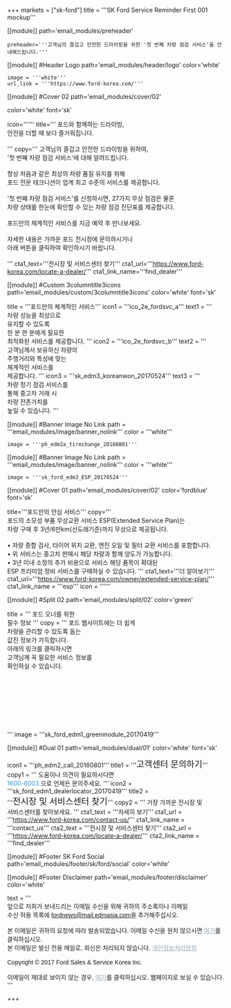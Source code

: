 
+++
markets = ["sk-ford"]
title = '''SK Ford Service Reminder First 001 mockup'''

[[module]]
path='email_modules/preheader'

	preheader='''고객님의 즐겁고 안전한 드라이빙을 위한 '첫 번째 차량 점검 서비스'을 안내해드립니다.'''

[[module]] #Header Logo
path='email_modules/header/logo'
color='white'

	image = '''white'''
	url_link = '''https://www.ford-korea.com/'''
    
[[module]] #Cover 02
path='email_modules/cover/02'

color='white'
font='sk'

icon='''''' 
title='''
    <span style="white-space:nowrap;">포드와 함께하는 드라이빙,</span>
    <br/>
    <span style="white-space:nowrap;">안전을 더할 때 보다 즐거워집니다.</span>
    <br/>
    <br/>
'''
copy='''
    <span style="white-space:nowrap;">고객님의 즐겁고 안전한 드라이빙을 위하여,</span>
    <br/>
    <span style="white-space:nowrap;">'첫 번째 차량 점검 서비스'에 대해 알려드립니다.</span>
    <br/>
    <br/>
    <span style="white-space:nowrap;">항상 처음과 같은 최상의 차량 품질 유지를 위해</span>
    <br/>
    <span style="white-space:nowrap;">포드 전문 테크니션이 업계 최고 수준의 서비스를 제공합니다.</span>
    <br/>
    <br/>
    <span style="white-space:nowrap;">'첫 번째 차량 점검 서비스'를 신청하시면, 27가지 무상 점검은 물론</span>
    <br/>
    <span style="white-space:nowrap;">차량 상태를 한눈에 확인할 수 있는 차량 점검 진단표를 제공합니다.</span>
    <br/>
    <br/>
    <span style="white-space:nowrap;">포드만의 체계적인 서비스를 지금 예약 후 만나보세요.</span>
    <br/>
    <br/>
    <span style="white-space:nowrap;">자세한 내용은 가까운 포드 전시장에 문의하시거나</span>
    <br/>
    <span style="white-space:nowrap;">아래 버튼을 클릭하여 확인하시기 바랍니다.</span>
    <br/>
    <br/>
'''
cta1_text='''<span style="white-space:nowrap;">전시장 및 서비스센터 찾기</span>'''
cta1_url='''https://www.ford-korea.com/locate-a-dealer/'''
cta1_link_name='''find_dealer'''
    
[[module]] #Custom 3columntitle3icons
path='email_modules/custom/3columntitle3icons'
color='white'
font='sk'

title = '''<span style="white-space:nowrap;">포드만의 체계적인 서비스</span>'''
icon1 = '''ico_2e_fordsvc_a'''
text1 = '''
    <span style="white-space:nowrap;">차량 성능을 최상으로</span>
    <br/>
    <span style="white-space:nowrap;">유지할 수 있도록</span>
    <br/>
    <span style="white-space:nowrap;">한 분 한 분에게 필요한</span>
    <br/>
    <span style="white-space:nowrap;">최적화된 서비스를 제공합니다.</span>
'''
icon2 = '''ico_2e_fordsvc_b'''
text2 = '''
    <span style="white-space:nowrap;">고객님께서 보유하신 차량의</span>
    <br/>
    <span style="white-space:nowrap;">주행거리와 특성에 맞는</span>
    <br/>
    <span style="white-space:nowrap;">체계적인 서비스를</span>
    <br/>
    <span style="white-space:nowrap;">제공합니다.</span>
'''
icon3 = '''sk_edm3_koreanwon_20170524'''
text3 = '''
    <span style="white-space:nowrap;">차량 정기 점검 서비스를</span>
    <br/>
    <span style="white-space:nowrap;">통해 중고차 거래 시</span>
    <br/>
    <span style="white-space:nowrap;">차량 잔존가치를</span>
    <br/>
    <span style="white-space:nowrap;">높일 수 있습니다.</span>
'''

[[module]] #Banner Image No Link
path = '''email_modules/image/banner_nolink'''
color = '''white'''

    image = '''ph_edm2a_tirechange_20160801'''

[[module]] #Banner Image No Link
path = '''email_modules/image/banner_nolink'''
color = '''white'''

    image = '''sk_ford_edm3_ESP_20170524'''
    
[[module]] #Cover 01
path='email_modules/cover/02'
color='fordblue'
font='sk'

title='''<span style="white-space:nowrap;">포드만의 안심 서비스</span>'''
copy='''
    <span style="white-space:nowrap;">포드의 소모성 부품 무상교환 서비스 ESP(Extended Service Plan)는</span>
    <br/>
    <span style="white-space:nowrap;">차량 구매 후 3년/6만km(선도래기준)까지 무상으로 제공됩니다.</span>
    <br/>
    <br/>
    <span style="white-space:nowrap;">&#8226; 차량 종합 검사, 타이어 위치 교환, 엔진 오일 및 필터 교환 서비스를 포함합니다.</span>
    <br/>
    <span style="white-space:nowrap;">&#8226; 위 서비스는 중고차 판매시 해당 차량과 함께 양도가 가능합니다.</span>
    <br/>
    <span style="white-space:nowrap;">&#8226; 3년 이내 소정의 추가 비용으로 서비스 해당 품목이 확대된</span>
    <br/>
    <span style="white-space:nowrap;">ESP 프리미엄 정비 서비스를 구매하실 수 있습니다.</span>
'''
cta1_text='''<span style="white-space:nowrap;">더 알아보기</span></span>'''
cta1_url='''https://www.ford-korea.com/owner/extended-service-plan/'''
cta1_link_name = '''esp'''
icon = ''''''
  
[[module]] #Split 02
path='email_modules/split/02'
color='green'

title = '''
<span style="white-space:nowrap;">포드 오너를 위한</span>
<br/>
<span style="white-space:nowrap;">필수 정보</span>
'''
copy = '''
    <span style="white-space:nowrap;">포드 웹사이트에는 더 쉽게</span>
    <br/>
    <span style="white-space:nowrap;">차량을 관리할 수 있도록 돕는</span>
    <br/>
    <span style="white-space:nowrap;">값진 정보가 가득합니다.</span>
    <br/>
    <span style="white-space:nowrap;">아래의 링크를 클릭하시면</span>
    <br/>
    <span style="white-space:nowrap;">고객님께 꼭 필요한 서비스 정보를</span>
    <br/>
    <span style="white-space:nowrap;">확인하실 수 있습니다.</span>
    <br/>
    <ul style="margin: 20px; padding: 0;text-decoration:underline; color:#FFFFFF">
        <li>
            <a href="https://www.ford-korea.com/owner/emergency/" name="era" style="text-decoration:underline; color:#FFFFFF;font-family:'Nanum Gothic',Malgun Gothic,sans-serif;">
                <span style="white-space:nowrap;">24시간 긴급출동 서비스</span>
            </a>
        </li>
        <li>
            <a href="https://www.ford-korea.com/owner/warranty/" name="warranty" style="text-decoration:underline; color:#FFFFFF;font-family:'Nanum Gothic',Malgun Gothic,sans-serif;">
                <span style="white-space:nowrap;">보증 서비스</span>
            </a>
        </li>
        <li>
            <a href="https://www.ford-korea.com/owner/maintenance/" name="vehicle_maintenance" style="text-decoration:underline; color:#FFFFFF;font-family:'Nanum Gothic',Malgun Gothic,sans-serif;">
                <span style="white-space:nowrap;">차량 관리</span>
            </a>
        </li>
        <li>
            <a href="https://www.ford-korea.com/owner/genuine-service/" name="genuine_service" style="text-decoration:underline; color:#FFFFFF;font-family:'Nanum Gothic',Malgun Gothic,sans-serif;">
                <span style="white-space:nowrap;">전문가의 공인 서비스</span>
            </a>
        </li>
        <li>
            <a href="https://www.ford-korea.com/owner/recall-guidance/" name="recall_guidance" style="text-decoration:underline; color:#FFFFFF;font-family:'Nanum Gothic',Malgun Gothic,sans-serif;">
                <span style="white-space:nowrap;">리콜 안내</span>
            </a>
        </li>
    </ul>
'''
image = '''sk_ford_edm1_greenmodule_20170419'''

[[module]] #Dual 01
path='email_modules/dual/01'
color='white'
font='sk'

icon1 = '''ph_edm2_call_20160801'''
title1 = '''<span style="white-space:nowrap; font-size: 20px;">고객센터 문의하기</span>'''
copy1 = '''
    <span style="white-space:nowrap;">도움이나 의견이 필요하시다면</span>
    <br/>
    <span style="white-space:nowrap;"><a href="tel:1600-6003" name="tel" style="text-decoration:none; color:#2d96cd;">1600-6003</a>
    으로 언제든 문의주세요.</span>
'''
icon2 = '''sk_ford_edm1_dealerlocator_20170419'''
title2 = '''<span style="white-space:nowrap; font-size: 20px;">전시장 및 서비스센터 찾기</span>'''
copy2 = '''
    <span style="white-space:nowrap;">가장 가까운 전시장 및</span>
    <br/>
    <span style="white-space:nowrap;">서비스센터를 찾아보세요.</span>
'''
cta1_text = '''<span style="white-space:nowrap;">자세히 보기</span>'''
cta1_url = '''https://www.ford-korea.com/contact-us/'''
cta1_link_name = '''contact_us'''
cta2_text = '''<span style="white-space:nowrap;">전시장 및 서비스센터 찾기</span>'''
cta2_url = '''https://www.ford-korea.com/locate-a-dealer/'''
cta2_link_name = '''find_dealer'''

[[module]] #Footer SK Ford Social
path='email_modules/footer/sk/ford/social'
color='white'

[[module]] #Footer Disclaimer
path='email_modules/footer/disclaimer'
color='white'

text = '''
    <span style="font-family:'Nanum Gothic',Malgun Gothic,sans-serif">
    <br/>
        <span style="white-space:nowrap;">앞으로 저희가 보내드리는 이메일 수신을 위해 귀하의 주소록이나 이메일</span>
        <span style="white-space:nowrap;">수신 허용 목록에 <span style="font-family:'Nanum Gothic',Malgun Gothic,sans-serif; text-decoration:underline;">fordnews@mail.edmasia.com</span>을 추가해주십시오.</span>
        <br/>
        <br/>
        본 이메일은 귀하의 요청에 따라 발송되었습니다. 이메일 수신을 원치 않으시면 <a href="<%unsubscribe_link_text%>" style="color:#91a4b1; text-decoration:underline">여기</a>를 클릭하십시오.
        <br/>
        본 이메일은 발신 전용 메일로, 회신은 처리되지 않습니다. <a href="https://www.ford-korea.com/privacy/" name="privacy" style="text-decoration:underline; color:#91a4b1;">개인정보처리방침</a>
        <br/>
        <br/>
        <span style="white-space:nowrap;">Copyright © 2017 Ford Sales & Service Korea Inc.</span>
        <br/>
        <br/>
        이메일이 제대로 보이지 않는 경우, <a href="<%syslink_message_read url='/public/read_message.jsp'%>" style="color:#91a4b1; text-decoration:underline">여기</a>를 클릭하십시오. 웹페이지로 보실 수 있습니다.
    </span>
'''

+++
